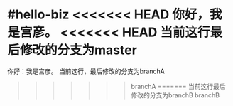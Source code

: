 #hello-biz
<<<<<<< HEAD
你好，我是宫彦。
<<<<<<< HEAD
当前这行最后修改的分支为master
=======
你好：我是宫彦。
当前这行，最后修改的分支为branchA
>>>>>>> branchA
=======
当前这行最后修改的分支为branchB
>>>>>>> branchB
